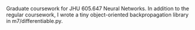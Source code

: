 Graduate coursework for JHU 605.647 Neural Networks. In addition to the regular coursework, I wrote a tiny object-oriented backpropagation library in m7/differentiable.py. 
